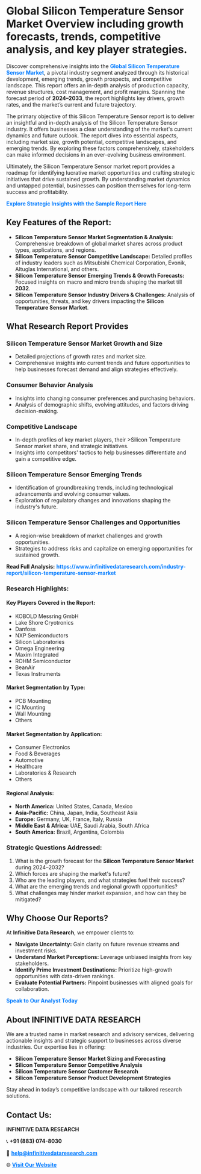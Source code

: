 <h1>Global Silicon Temperature Sensor Market Overview including growth forecasts, trends, competitive analysis, and key player strategies.</h1>
<p>
Discover comprehensive insights into the 
<a href="https://www.infinitivedataresearch.com/industry-report/silicon-temperature-sensor-market" rel="dofollow" style="color: #007BFF; text-decoration: none;"><strong>Global Silicon Temperature Sensor Market</strong></a>, a pivotal industry segment analyzed through its historical development, emerging trends, growth prospects, and competitive landscape. This report offers an in-depth analysis of production capacity, revenue structures, cost management, and profit margins. Spanning the forecast period of <strong>2024–2033</strong>, the report highlights key drivers, growth rates, and the market’s current and future trajectory.
</p>
<p>
The primary objective of this Silicon Temperature Sensor report is to deliver an insightful and in-depth analysis of the Silicon Temperature Sensor industry. It offers businesses a clear understanding of the market's current dynamics and future outlook. The report dives into essential aspects, including market size, growth potential, competitive landscapes, and emerging trends. By exploring these factors comprehensively, stakeholders can make informed decisions in an ever-evolving business environment.
</p>
<p>
Ultimately, the Silicon Temperature Sensor market report provides a roadmap for identifying lucrative market opportunities and crafting strategic initiatives that drive sustained growth. By understanding market dynamics and untapped potential, businesses can position themselves for long-term success and profitability.
</p>
<p>
<a href="https://www.infinitivedataresearch.com/request-sample/reportId=106930" style="color: #007BFF; text-decoration: none;"><strong>Explore Strategic Insights with the Sample Report Here</strong></a>
</p>

<h2>Key Features of the Report:</h2>
<ul>
<li><strong>Silicon Temperature Sensor Market Segmentation & Analysis:</strong> Comprehensive breakdown of global market shares across product types, applications, and regions.</li>
<li><strong>Silicon Temperature Sensor Competitive Landscape:</strong> Detailed profiles of industry leaders such as Mitsubishi Chemical Corporation, Evonik, Altuglas International, and others.</li>
<li><strong>Silicon Temperature Sensor Emerging Trends & Growth Forecasts:</strong> Focused insights on macro and micro trends shaping the market till <strong>2032</strong>.</li>
<li><strong>Silicon Temperature Sensor Industry Drivers & Challenges:</strong> Analysis of opportunities, threats, and key drivers impacting the <strong>Silicon Temperature Sensor Market</strong>.</li>
</ul>

<h2>What Research Report Provides</h2>
<h3>Silicon Temperature Sensor Market Growth and Size</h3>
<ul>
<li>Detailed projections of growth rates and market size.</li>
<li>Comprehensive insights into current trends and future opportunities to help businesses forecast demand and align strategies effectively.</li>
</ul>

<h3>Consumer Behavior Analysis</h3>
<ul>
<li>Insights into changing consumer preferences and purchasing behaviors.</li>
<li>Analysis of demographic shifts, evolving attitudes, and factors driving decision-making.</li>
</ul>

<h3>Competitive Landscape</h3>
<ul>
<li>In-depth profiles of key market players, their >Silicon Temperature Sensor market share, and strategic initiatives.</li>
<li>Insights into competitors' tactics to help businesses differentiate and gain a competitive edge.</li>
</ul>

<h3>Silicon Temperature Sensor Emerging Trends</h3>
<ul>
<li>Identification of groundbreaking trends, including technological advancements and evolving consumer values.</li>
<li>Exploration of regulatory changes and innovations shaping the industry's future.</li>
</ul>

<h3>Silicon Temperature Sensor Challenges and Opportunities</h3>
<ul>
<li>A region-wise breakdown of market challenges and growth opportunities.</li>
<li>Strategies to address risks and capitalize on emerging opportunities for sustained growth.</li>
</ul>
<p><strong>Read Full Analysis:</strong> <a href="https://www.infinitivedataresearch.com/industry-report/silicon-temperature-sensor-market" rel="dofollow" style="color: #007BFF; text-decoration: none;"><strong>https://www.infinitivedataresearch.com/industry-report/silicon-temperature-sensor-market</strong></a></p>
<h3>Research Highlights:</h3>
<h4>Key Players Covered in the Report:</h4>
<ul><li>KOBOLD Messring GmbH</li><li>Lake Shore Cryotronics</li><li>Danfoss</li><li>NXP Semiconductors</li><li>Silicon Laboratories</li><li>Omega Engineering</li><li>Maxim Integrated</li><li>ROHM Semiconductor</li><li>BeanAir</li><li>Texas Instruments</li></ul>
<h4>Market Segmentation by Type:</h4>
<ul><li>PCB Mounting</li><li>IC Mounting</li><li>Wall Mounting</li><li>Others</li></ul>
<h4>Market Segmentation by Application:</h4>
<ul><li>Consumer Electronics</li><li>Food &amp; Beverages</li><li>Automotive</li><li>Healthcare</li><li>Laboratories &amp; Research</li><li>Others</li></ul>

<h4>Regional Analysis:</h4>
<ul>
<li><strong>North America:</strong> United States, Canada, Mexico</li>
<li><strong>Asia-Pacific:</strong> China, Japan, India, Southeast Asia</li>
<li><strong>Europe:</strong> Germany, UK, France, Italy, Russia</li>
<li><strong>Middle East & Africa:</strong> UAE, Saudi Arabia, South Africa</li>
<li><strong>South America:</strong> Brazil, Argentina, Colombia</li>
</ul>

<h3>Strategic Questions Addressed:</h3>
<ol>
<li>What is the growth forecast for the <strong>Silicon Temperature Sensor Market</strong> during 2024–2032?</li>
<li>Which forces are shaping the market's future?</li>
<li>Who are the leading players, and what strategies fuel their success?</li>
<li>What are the emerging trends and regional growth opportunities?</li>
<li>What challenges may hinder market expansion, and how can they be mitigated?</li>
</ol>

<h2>Why Choose Our Reports?</h2>
<p>At <strong>Infinitive Data Research</strong>, we empower clients to:</p>
<ul>
<li><strong>Navigate Uncertainty:</strong> Gain clarity on future revenue streams and investment risks.</li>
<li><strong>Understand Market Perceptions:</strong> Leverage unbiased insights from key stakeholders.</li>
<li><strong>Identify Prime Investment Destinations:</strong> Prioritize high-growth opportunities with data-driven rankings.</li>
<li><strong>Evaluate Potential Partners:</strong> Pinpoint businesses with aligned goals for collaboration.</li>
</ul>
<p><a href="https://www.infinitivedataresearch.com/industry-report/silicon-temperature-sensor-market" rel="dofollow" style="color: #007BFF; text-decoration: none;"><strong>Speak to Our Analyst Today</strong></a></p>

<h2>About INFINITIVE DATA RESEARCH</h2>
<p>We are a trusted name in market research and advisory services, delivering actionable insights and strategic support to businesses across diverse industries. Our expertise lies in offering:</p>
<ul>
<li><strong>Silicon Temperature Sensor Market Sizing and Forecasting</strong></li>
<li><strong>Silicon Temperature Sensor Competitive Analysis</strong></li>
<li><strong>Silicon Temperature Sensor Customer Research</strong></li>
<li><strong>Silicon Temperature Sensor Product Development Strategies</strong></li>
</ul>
<p>Stay ahead in today’s competitive landscape with our tailored research solutions.</p>

<h2>Contact Us:</h2>
<p><strong>INFINITIVE DATA RESEARCH</strong></p>
<p>📞 <strong>+91 (883) 074-8030</strong></p>
<p>📧 <strong><a href="mailto:help@infinitivedataresearch.com" style="color: #007BFF;">help@infinitivedataresearch.com</a></strong></p>
<p>🌐 <strong><a href="https://www.infinitivedataresearch.com" rel="dofollow" style="color: #007BFF;">Visit Our Website</a></strong></p>